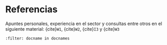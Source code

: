 # Referencias

Apuntes personales, experiencia en el sector y consultas entre otros en el siguiente material: {cite}`W1`, {cite}`W2`, {cite}`I3` y {cite}`W3`

```{bibliography}
:filter: docname in docnames
```
